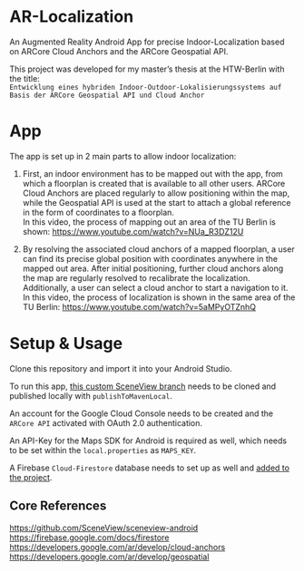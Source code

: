 # AR-Localization 
An Augmented Reality Android App for precise Indoor-Localization based on ARCore Cloud Anchors and the ARCore Geospatial API.

This project was developed for my master’s thesis at the HTW-Berlin with the title:  
``Entwicklung eines hybriden Indoor-Outdoor-Lokalisierungssystems auf Basis der ARCore Geospatial API und Cloud Anchor``

# App
The app is set up in 2 main parts to allow indoor localization:

1. First, an indoor environment has to be mapped out with the app, from which a floorplan is created that is available to all other users. 
ARCore Cloud Anchors are placed regularly to allow positioning within the map, while the Geospatial API is used at the start to attach a global reference in the form of coordinates to a floorplan.  
In this video, the process of mapping out an area of the TU Berlin is shown:
https://www.youtube.com/watch?v=NUa_R3DZ12U

2. By resolving the associated cloud anchors of a mapped floorplan, a user can find its precise global position with coordinates anywhere in the mapped out area. 
After initial positioning, further cloud anchors along the map are regularly resolved to recalibrate the localization.    
Additionally, a user can select a cloud anchor to start a navigation to it.  
In this video, the process of localization is shown in the same area of the TU Berlin:
https://www.youtube.com/watch?v=5aMPyOTZnhQ


# Setup & Usage
Clone this repository and import it into your Android Studio.

To run this app, [this custom SceneView branch](https://github.com/morhenny/sceneview-android/tree/0.6.1-SNAPSHOT_resolve_multiple_anchors) needs to be cloned and published locally with `publishToMavenLocal`. 

An account for the Google Cloud Console needs to be created and the `ARCore API` activated with OAuth 2.0 authentication.

An API-Key for the Maps SDK for Android is required as well, which needs to be set within the `local.properties` as `MAPS_KEY`.

A Firebase `Cloud-Firestore` database needs to set up as well and [added to the project](https://firebase.google.com/docs/android/setup?hl=en).


## Core References

https://github.com/SceneView/sceneview-android  
https://firebase.google.com/docs/firestore  
https://developers.google.com/ar/develop/cloud-anchors  
https://developers.google.com/ar/develop/geospatial
